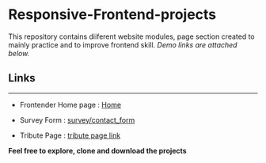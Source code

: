 # Responsive-Frontend-projects
This repository contains diiferent website modules, page section created to mainly practice and to improve frontend skill. *Demo links are attached below.*

## Links
---
- Frontender Home page : [Home](https://asifmrony.github.io/responsive-web-design-projects/)

- Survey Form : [survey/contact_form](https://asifmrony.github.io/responsive-web-design-projects/survey_form.html)

- Tribute Page : [tribute page link](https://asifmrony.github.io/responsive-web-design-projects/tirbute_page.html)

**Feel free to explore, clone and download the projects**